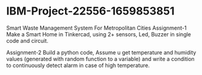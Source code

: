 # IBM-Project-22556-1659853851
Smart Waste Management System For Metropolitan Cities
Assignment-1 
Make a Smart Home in Tinkercad, using 2+ sensors, Led, Buzzer in single code and circuit.

Assignment-2 
Build a python code, Assume u get temperature and humidity values (generated with random function to a variable) and write a condition to continuously detect alarm in case of high temperature.
